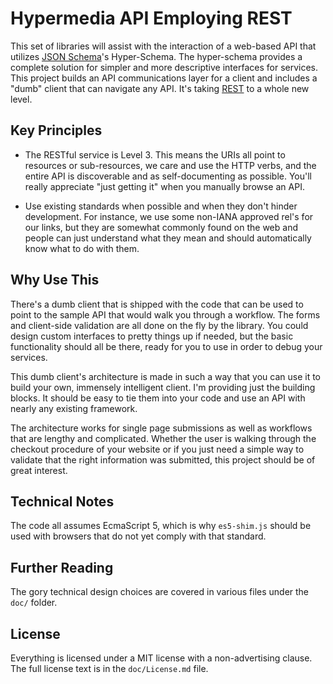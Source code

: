 Hypermedia API Employing REST
=============================

This set of libraries will assist with the interaction of a web-based API that utilizes [JSON Schema]'s Hyper-Schema.  The hyper-schema provides a complete solution for simpler and more descriptive interfaces for services.  This project builds an API communications layer for a client and includes a "dumb" client that can navigate any API.  It's taking [REST] to a whole new level.

[JSON Schema]: http://json-schema.org/
[REST]: http://en.wikipedia.org/wiki/Representational_state_transfer

Key Principles
--------------

* The RESTful service is Level 3.  This means the URIs all point to resources or sub-resources, we care and use the HTTP verbs, and the entire API is discoverable and as self-documenting as possible.  You'll really appreciate "just getting it" when you manually browse an API.

* Use existing standards when possible and when they don't hinder development.  For instance, we use some non-IANA approved rel's for our links, but they are somewhat commonly found on the web and people can just understand what they mean and should automatically know what to do with them.

Why Use This
------------

There's a dumb client that is shipped with the code that can be used to point to the sample API that would walk you through a workflow.  The forms and client-side validation are all done on the fly by the library.  You could design custom interfaces to pretty things up if needed, but the basic functionality should all be there, ready for you to use in order to debug your services.

This dumb client's architecture is made in such a way that you can use it to build your own, immensely intelligent client.  I'm providing just the building blocks.  It should be easy to tie them into your code and use an API with nearly any existing framework.

The architecture works for single page submissions as well as workflows that are lengthy and complicated.  Whether the user is walking through the checkout procedure of your website or if you just need a simple way to validate that the right information was submitted, this project should be of great interest.

Technical Notes
---------------

The code all assumes EcmaScript 5, which is why `es5-shim.js` should be used with browsers that do not yet comply with that standard.

Further Reading
---------------

The gory technical design choices are covered in various files under the `doc/` folder.

License
-------

Everything is licensed under a MIT license with a non-advertising clause.  The full license text is in the `doc/License.md` file.
